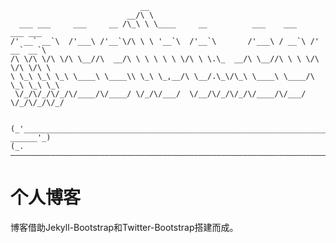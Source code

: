                                  __                                                 
                              __/\ \                                                
      ___ ___     ___     __ /\_\ \ \____     __          ___    ___     ___ ___    
    /' __` __`\  /'___\ /'__`\/\ \ \ '__`\  /'__`\       /'___\ / __`\ /' __` __`\  
    /\ \/\ \/\ \/\ \__//\  __/\ \ \ \ \ \ \/\ \ \.\_  __/\ \__//\ \ \ \/\ \/\ \/\ \ 
    \ \_\ \_\ \_\ \____\ \____\\ \_\ \_,__/\ \__/.\_\/\_\ \____\ \____/\ \_\ \_\ \_\
     \/_/\/_/\/_/\/____/\/____/ \/_/\/___/  \/__/\/_/\/_/\/____/\/___/  \/_/\/_/\/_/
                                                                                    
                                                                                                                                                                     
    (_'_____________________________________________________________________ ______'_)
    (_.————————————————————————————————————————————————————————————————————————————._)
                                                 
                                                                                                      
# 个人博客

博客借助Jekyll-Bootstrap和Twitter-Bootstrap搭建而成。

